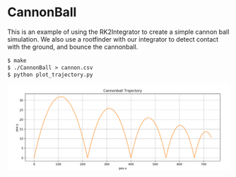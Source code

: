 # CannonBall

This is an example of using the RK2Integrator to create a simple cannon ball simulation. We also use a rootfinder with our integrator to detect contact with the ground, and bounce the cannonball.

```
$ make
$ ./CannonBall > cannon.csv
$ python plot_trajectory.py
```

![Cannon](images/Cannon.png)
